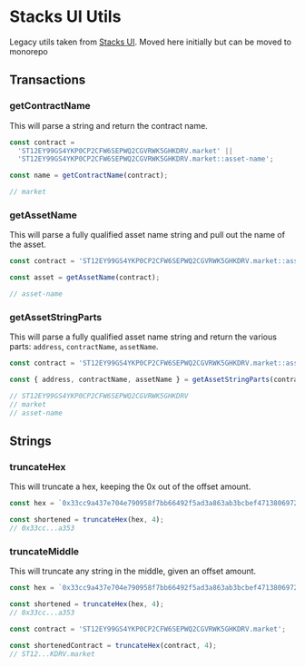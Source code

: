 # Stacks UI Utils

Legacy utils taken from [Stacks UI](https://github.com/hirosystems/ui). Moved here initially but can be moved to monorepo

## Transactions

### getContractName

This will parse a string and return the contract name.

```ts
const contract =
  'ST12EY99GS4YKP0CP2CFW6SEPWQ2CGVRWK5GHKDRV.market' ||
  'ST12EY99GS4YKP0CP2CFW6SEPWQ2CGVRWK5GHKDRV.market::asset-name';

const name = getContractName(contract);

// market
```

### getAssetName

This will parse a fully qualified asset name string and pull out the name of the asset.

```ts
const contract = 'ST12EY99GS4YKP0CP2CFW6SEPWQ2CGVRWK5GHKDRV.market::asset-name';

const asset = getAssetName(contract);

// asset-name
```

### getAssetStringParts

This will parse a fully qualified asset name string and return the various parts: `address`, `contractName`, `assetName`.

```ts
const contract = 'ST12EY99GS4YKP0CP2CFW6SEPWQ2CGVRWK5GHKDRV.market::asset-name';

const { address, contractName, assetName } = getAssetStringParts(contract);

// ST12EY99GS4YKP0CP2CFW6SEPWQ2CGVRWK5GHKDRV
// market
// asset-name
```

## Strings

### truncateHex

This will truncate a hex, keeping the 0x out of the offset amount.

```ts
const hex = `0x33cc9a437e704e790958f7bb66492f5ad3a863ab3bcbef47138069725549a353`;

const shortened = truncateHex(hex, 4);
// 0x33cc...a353
```

### truncateMiddle

This will truncate any string in the middle, given an offset amount.

```ts
const hex = `0x33cc9a437e704e790958f7bb66492f5ad3a863ab3bcbef47138069725549a353`;

const shortened = truncateHex(hex, 4);
// 0x33cc...a353

const contract = 'ST12EY99GS4YKP0CP2CFW6SEPWQ2CGVRWK5GHKDRV.market';

const shortenedContract = truncateHex(contract, 4);
// ST12...KDRV.market
```
